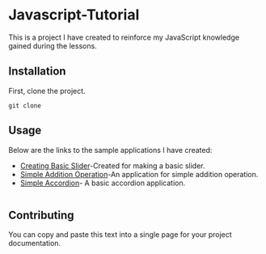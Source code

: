  # Javascript-Tutorial              
This is a project I have created to reinforce my JavaScript knowledge gained during the lessons.
## Installation
First, clone the project.   
 
``` 
git clone
```
## Usage 
Below are the links to the sample applications I have created:

- [Creating Basic Slider](https://creating-basic-slider.netlify.app/)-Created for making a basic slider.
- [Simple Addition Operation](https://simple-addition-operation.netlify.app/)-An application for simple addition operation.
- [Simple Accordion](https://basic-accordion.netlify.app/)- A basic accordion application.


```

```
## Contributing

You can copy and paste this text into a single page for your project documentation.


